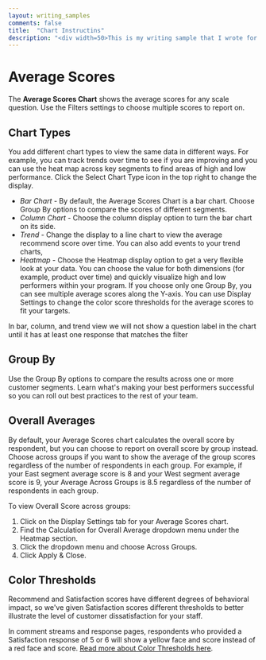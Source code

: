 ```yaml
---
layout: writing_samples
comments: false
title:  "Chart Instructins"
description: "<div width=50>This is my writing sample that I wrote for my writing bonk <b>bonk</b></div>"
---
```


# Average Scores
The <b>Average Scores Chart</b> shows the average scores for any scale question. Use the Filters settings to choose multiple scores to report on.
## Chart Types
You add different chart types to view the same data in different ways. For example, you can track trends over time to see if you are improving and you can use the heat map across key segments to find areas of high and low performance. Click the Select Chart Type icon in the top right to change the display.

- <i>Bar Chart</i> - By default, the Average Scores Chart is a bar chart. Choose Group By options to compare the scores of different segments.
- <i>Column Chart</i>  - Choose the column display option to turn the bar chart on its side.
- <i>Trend</i>  - Change the display to a line chart to view the average recommend score over time. You can also add events to your trend charts,
- <i>Heatmap</i> - Choose the Heatmap display option to get a very flexible look at your data. You can choose the value for both dimensions (for example, product over time) and quickly visualize high and low performers within your program. If you choose only one Group By, you can see multiple average scores along the Y-axis. You can use Display Settings to change the color score thresholds for the average scores to fit your targets.

In bar, column, and trend view we will not show a question label in the chart until it has at least one response that matches the filter


## Group By
Use the Group By options to compare the results across one or more customer segments. Learn what's making your best performers successful so you can roll out best practices to the rest of your team.

## Overall Averages
By default, your Average Scores chart calculates the overall score by respondent, but you can choose to report on overall score by group instead. Choose across groups if you want to show the average of the group scores regardless of the number of respondents in each group. For example, if your East segment average score is 8 and your West segment average score is 9, your Average Across Groups is 8.5 regardless of the number of respondents in each group.

To view Overall Score across groups:
1. Click on the Display Settings tab for your Average Scores chart.
2. Find the Calculation for Overall Average dropdown menu under the Heatmap section.
3. Click the dropdown menu and choose Across Groups.
4. Click Apply & Close.

## Color Thresholds
Recommend and Satisfaction scores have different degrees of behavioral impact, so we've given Satisfaction scores different thresholds to better illustrate the level of customer dissatisfaction for your staff.

In comment streams and response pages, respondents who provided a Satisfaction response of 5 or 6 will show a yellow face and score instead of a red face and score.
[Read more about Color Thresholds here](#).
